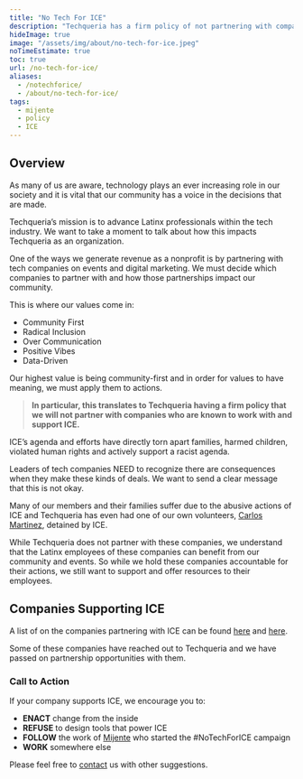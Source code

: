 ```yaml
---
title: "No Tech For ICE"
description: "Techqueria has a firm policy of not partnering with companies that have active contracts with ICE."
hideImage: true
image: "/assets/img/about/no-tech-for-ice.jpeg"
noTimeEstimate: true
toc: true
url: /no-tech-for-ice/
aliases:
  - /notechforice/
  - /about/no-tech-for-ice/
tags:
  - mijente
  - policy
  - ICE
---
```


## Overview

As many of us are aware, technology plays an ever increasing role in our society and it is vital that our community has a voice in the decisions that are made.

Techqueria’s mission is to advance Latinx professionals within the tech industry. We want to take a moment to talk about how this impacts Techqueria as an organization.

One of the ways we generate revenue as a nonprofit is by partnering with tech companies on events and digital marketing. We must decide which companies to partner with and how those partnerships impact our community.

This is where our values come in:

* Community First
* Radical Inclusion
* Over Communication
* Positive Vibes
* Data-Driven

Our highest value is being community-first and in order for values to have meaning, we must apply them to actions.

> **In particular, this translates to Techqueria having a firm policy that we will not partner with companies who are known to work with and support ICE.**

ICE’s agenda and efforts have directly torn apart families, harmed children, violated human rights and actively support a racist agenda.

Leaders of tech companies NEED to recognize there are consequences when they make these kinds of deals. We want to send a clear message that this is not okay.

Many of our members and their families suffer due to the abusive actions of ICE and Techqueria has even had one of our own volunteers, [Carlos Martinez](https://tucson.com/news/local/tucsonan-among-first-to-receive-daca-protection-now-detained-after/article_a02ac0a4-5f4e-55aa-b097-be94921784bb.html), detained by ICE.

While Techqueria does not partner with these companies, we understand that the Latinx employees of these companies can benefit from our community and events. So while we hold these companies accountable for their actions, we still want to support and offer resources to their employees.

## Companies Supporting ICE

A list of on the companies partnering with ICE can be found [here](https://companies-that-work-with-ice.com/) and [here](https://www.vox.com/recode/2019/7/30/20728147/tech-company-ice-contracts-foia-microsoft-palantir-concur-dell).

Some of these companies have reached out to Techqueria and we have passed on partnership opportunities with them.

### Call to Action

If your company supports ICE, we encourage you to:

- **ENACT** change from the inside
- **REFUSE** to design tools that power ICE
- **FOLLOW** the work of [Mijente](https://mijente.net/) who started the #NoTechForICE campaign
- **WORK** somewhere else

Please feel free to [contact](/contact/) us with other suggestions.
